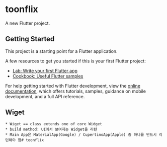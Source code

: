 # toonflix

A new Flutter project.

## Getting Started

This project is a starting point for a Flutter application.

A few resources to get you started if this is your first Flutter project:

- [Lab: Write your first Flutter app](https://docs.flutter.dev/get-started/codelab)
- [Cookbook: Useful Flutter samples](https://docs.flutter.dev/cookbook)

For help getting started with Flutter development, view the
[online documentation](https://docs.flutter.dev/), which offers tutorials,
samples, guidance on mobile development, and a full API reference.

## Wiget
    * Wiget == class extends one of core Widget
    * build method: UI에서 보여지는 Widget을 리턴
    * Main App은 MaterialApp(Google) / CupertinoApp(Apple) 중 하나를 반드시 리턴해야 함# toonflix
